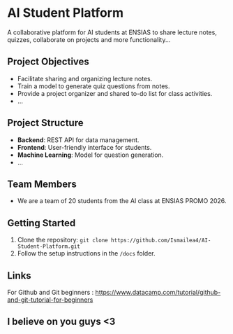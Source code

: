 # AI Student Platform
A collaborative platform for AI students at ENSIAS to share lecture notes, quizzes, collaborate on projects and more functionality...

## Project Objectives
- Facilitate sharing and organizing lecture notes.
- Train a model to generate quiz questions from notes.
- Provide a project organizer and shared to-do list for class activities.
- ...

## Project Structure
- **Backend**: REST API for data management.
- **Frontend**: User-friendly interface for students.
- **Machine Learning**: Model for question generation.
- ...

## Team Members
- We are a team of 20 students from the AI class at ENSIAS PROMO 2026.

## Getting Started
1. Clone the repository: `git clone https://github.com/Ismailea4/AI-Student-Platform.git`
2. Follow the setup instructions in the `/docs` folder.

## Links
For Github and Git beginners : https://www.datacamp.com/tutorial/github-and-git-tutorial-for-beginners

## I believe on you guys <3
